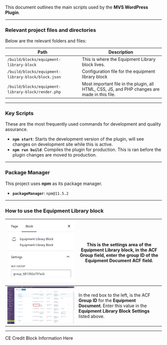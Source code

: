 This document outlines the main scripts used by the **MVS WordPress Plugin**.

---

### Relevant project files and directories

Below are the relevant folders and files:

| Path                                               | Description                                                                                  |
| -------------------------------------------------- | -------------------------------------------------------------------------------------------- |
| `/build/blocks/equipment-library-block`            | This is where the Equipment Library block lives.                                             |
| `/build/blocks/equipment-library-block/block.json` | Configuration file for the equipment library block                                           |
| `/build/blocks/equipment-library-block/render.php` | Most important file in the plugin, all HTML, CSS, JS, and PHP changes are made in this file. |

---

### Key Scripts

These are the most frequently used commands for development and quality assurance.

- **`npm start`**: Starts the development version of the plugin, will see changes on development site while this is active.
- **`npm run build`**: Compiles the plugin for production. This is ran before the plugin changes are moved to production.

---

### Package Manager

This project uses **npm** as its package manager.

- **`packageManager`**: `npm@11.5.2`

---

### How to use the Equipment Library block

| ![Equipment Library Block Settings Image](../img/equipment-block-settings.png) | This is the settings area of the Equipment Library block, in the **ACF Group** field, enter the group ID of the **Equipment Document** ACF field.              |
| ------------------------------------------------------------------------------ | -------------------------------------------------------------------------------------------------------------------------------------------------------------- |
| ![Equipment Document ACF Group ID Image](../img/acf-group.png)                 | In the red box to the left, is the ACF **Group ID** for the **Equipment Document**. Enter this value in the **Equipment Library Block Settings** listed above. |

---

CE Credit Block Information Here
